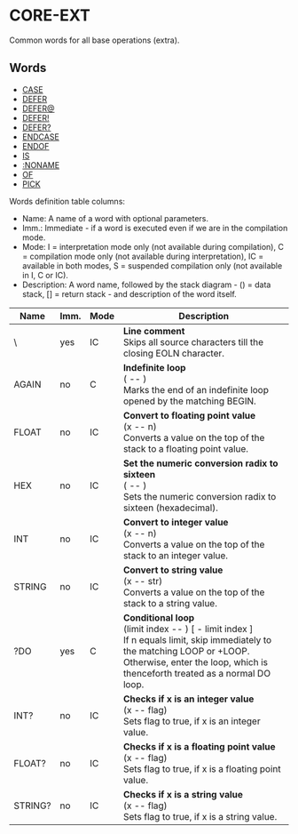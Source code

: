 # CORE-EXT

Common words for all base operations (extra).

## Words

- [CASE](libs/core-ext/case.md)
- [DEFER](libs/core-ext/defer.md)
- [DEFER@](libs/core-ext/defer-fetch.md)
- [DEFER!](libs/core-ext/defer-store.md)
- [DEFER?](libs/core-ext/defer-question.md)
- [ENDCASE](libs/core-ext/endcase.md)
- [ENDOF](libs/core-ext/endof.md)
- [IS](libs/core-ext/is.md)
- [:NONAME](libs/core-ext/noname.md)
- [OF](libs/core-ext/of.md)
- [PICK](libs/core-ext/pick.md)

Words definition table columns:

- Name: A name of a word with optional parameters.
- Imm.: Immediate - if a word is executed even if we are in the compilation mode.
- Mode: I = interpretation mode only (not available during compilation), C = compilation mode only
  (not available during interpretation), IC = available in both modes, S = suspended compilation only (not available in I, C or IC).
- Description: A word name, followed by the stack diagram - () = data stack, [] = return stack - and description of the word itself.

| Name    | Imm. | Mode | Description                                                                                                              |
|---------|------|------|--------------------------------------------------------------------------------------------------------------------------|
| \       | yes  | IC   | **Line comment**<br>Skips all source characters till the closing EOLN character.                                         |
| AGAIN   | no   | C    | **Indefinite loop**<br>( -- )<br>Marks the end of an indefinite loop opened by the matching BEGIN.                       |
| FLOAT   | no   | IC   | **Convert to floating point value**<br>(x -- n)<br>Converts a value on the top of the stack to a floating point value.   |
| HEX     | no   | IC   | **Set the numeric conversion radix to sixteen**<br>( -- )<br>Sets the numeric conversion radix to sixteen (hexadecimal). |
| INT     | no   | IC   | **Convert to integer value**<br>(x -- n)<br>Converts a value on the top of the stack to an integer value.                |
| STRING  | no   | IC   | **Convert to string value**<br>(x -- str)<br>Converts a value on the top of the stack to a string value.                 |
| ?DO      | yes  | C    | **Conditional loop**<br>(limit index -- ) [ - limit index ]<br>If n equals limit, skip immediately to the matching LOOP or +LOOP. Otherwise, enter the loop, which is thenceforth treated as a normal DO loop. |
| INT?    | no   | IC   | **Checks if x is an integer value**<br>(x -- flag)<br>Sets flag to true, if x is an integer value.                       |
| FLOAT?  | no   | IC   | **Checks if x is a floating point value**<br>(x -- flag)<br>Sets flag to true, if x is a floating point value.           |
| STRING? | no   | IC   | **Checks if x is a string value**<br>(x -- flag)<br>Sets flag to true, if x is a string value.                           |
